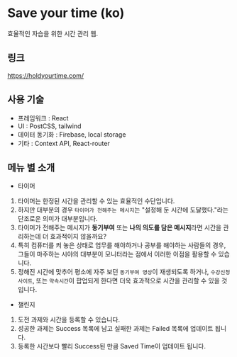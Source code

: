 # Save your time (ko)
효율적인 자습을 위한 시간 관리 웹.

## 링크
https://holdyourtime.com/

## 사용 기술
- 프레임워크 : React
- UI : PostCSS, tailwind
- 데이터 동기화 : Firebase, local storage
- 기타 : Context API, React-router

## 메뉴 별 소개
- 타이머

1. 타이머는 한정된 시간을 관리할 수 있는 효율적인 수단입니다.
2. 하지만 대부분의 경우 `타이머가 전해주는 메시지`는 "설정해 둔 시간에 도달했다."라는 단조로운 의미가 대부분입니다.
3. 타이머가 전해주는 메시지가 **동기부여** 또는 **나의 의도를 담은 메시지**라면 시간을 관리하는데 더 효과적이지 않을까요?
4. 특히 컴퓨터를 켜 놓은 상태로 업무를 해야하거나 공부를 해야하는 사람들의 경우, 그들이 마주하는 시야의 대부분이 모니터라는 점에서
이러한 이점을 활용할 수 있습니다.
5. 정해진 시간에 맞추어 평소에 자주 보던 `동기부여 영상`이 재생되도록 하거나, `수강신청 사이트`, 또는 `약속시간`이 팝업되게 한다면 
더욱 효과적으로 시간을 관리할 수 있을 것입니다.

- 챌린지

1. 도전 과제와 시간을 등록할 수 있습니다.
2. 성공한 과제는 Success 목록에 남고 실패한 과제는 Failed 목록에 업데이트 됩니다.
3. 등록한 시간보다 빨리 Success된 만큼 Saved Time이 업데이트 됩니다.

